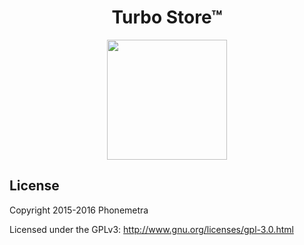 <h1 align="center">Turbo Store™</h1>

<p align="center"><img src="https://github.com/Phonemetra/TurboStore/blob/master/app/res/drawable-xxxhdpi/ic_launcher.png" width="192" height="192"></p>



## License

Copyright 2015-2016 Phonemetra

Licensed under the GPLv3: http://www.gnu.org/licenses/gpl-3.0.html
